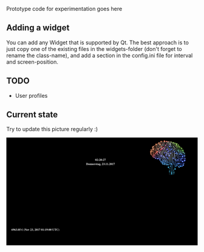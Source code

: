 Prototype code for experimentation goes here

## Adding a widget

You can add any Widget that is supported by Qt. The best approach is to just copy one of the existing files in the widgets-folder (don't forget to rename the class-name),
and add a section in the config.ini file for interval and screen-position.

## TODO

* User profiles

## Current state

Try to update this picture regularly :)

![GUI](../doc/gui.png)
